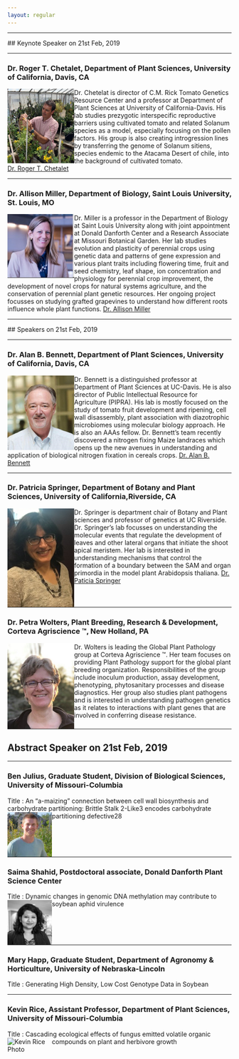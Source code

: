 ```yaml
---
layout: regular
---
```


<hr style="clear: both;" />
## Keynote Speaker on 21st Feb, 2019
<hr style="clear: both;" />


### Dr. Roger T. Chetalet, Department of Plant Sciences, University of California, Davis, CA

<img src="/img/roger2019.jpg" alt="Dr. Roger T. Chetalet Photo" width="150px" style="float: left" /> 

Dr. Chetelat is director of C.M. Rick Tomato Genetics Resource Center and a professor at Department of Plant Sciences at University of California-Davis. His lab studies prezygotic interspecific reproductive barriers using cultivated tomato and related Solanum species as a model, especially focusing on the pollen factors. His group is also creating introgression lines by transferring the genome of Solanum sitiens, species endemic to the Atacama Desert of chile, into the background of cultivated tomato.  
<a href="https://biology.ucdavis.edu/people/roger-chetelat/" target="_blank"> Dr. Roger T. Chetalet </a>

<hr style="clear: both;" />

### Dr. Allison Miller, Department of Biology, Saint Louis University, St. Louis, MO

<img src="/img/Alison2019.jpg" alt="Dr.Allison Miller Photo" width="150px" style="float: left" /> 

Dr. Miller is a professor in the Department of Biology at Saint Louis University along with joint appointment at Donald Danforth Center and a Research Associate at Missouri Botanical Garden. Her lab studies evolution and plasticity of perennial crops using genetic data and patterns of gene expression and various plant traits including flowering time, fruit and seed chemistry, leaf shape, ion concentration and physiology for perennial crop improvement, the development of novel crops for natural systems agriculture, and the conservation of perennial plant genetic resources. Her ongoing project focusses on studying grafted grapevines to understand how different roots influence whole plant functions.
<a href="https://www.danforthcenter.org/scientists-research/principal-investigators/allison-miller/" target="_blank"> Dr. Allison Miller </a>

<hr style="clear: both;" />
## Speakers on 21st Feb, 2019
<hr style="clear: both;" />

### Dr. Alan B. Bennett, Department of Plant Sciences, University of California, Davis, CA

<img src="/img/Alan2019.jpg" alt="Dr. Alan B. Bennett Photo"  width="150px" style="float: left" /> 

Dr. Bennett is a distinguished professor at Department of Plant Sciences at UC-Davis. He is also director of Public Intellectual Resource for Agriculture (PIPRA). His lab is mostly focused on the study of tomato fruit development and ripening, cell wall disassembly, plant association with diazotrophic microbiomes using molecular biology approach. He is also an AAAs fellow. Dr. Bennett’s team recently discovered a nitrogen fixing Maize landraces which opens up the new avenues in understanding and application of biological nitrogen fixation in cereals crops.
<a href="https://biology.ucdavis.edu/people/alan-bennett/" target="_blank"> Dr. Alan B. Bennett </a>

<hr style="clear: both;" />


### Dr. Patricia Springer, Department of Botany and Plant Sciences, University of California,Riverside, CA

<img src="/img/patricia2019.jpg" alt="Dr. Patricia Springer Photo" width="150px" style="float: left" /> 

Dr. Springer is department chair of Botany and Plant sciences and professor of genetics at UC Riverside. Dr. Springer’s lab focusses on understanding the molecular events that regulate the development of leaves and other lateral organs that initiate the shoot apical meristem. Her lab is interested in understanding mechanisms that control the formation of a boundary between the SAM and organ primordia in the model plant Arabidopsis thaliana. 
<a href="http://cepceb.ucr.edu/people/springer.html/" target="_blank"> Dr. Paticia Springer </a>
<hr style="clear: both;" />

### Dr. Petra Wolters, Plant Breeding, Research & Development, Corteva Agriscience ™, New Holland, PA

<img src="/img/petra.jpg" alt="Dr. Petra Wolters Photo" width="150px" style="float: left" /> 

Dr. Wolters is leading the Global Plant Pathology group at Corteva Agriscience ™.  Her team focuses on providing Plant Pathology support for the global plant breeding organization.  Responsibilities of the group include inoculum production, assay development, phenotyping, phytosanitary processes and disease diagnostics.  Her group also studies plant pathogens and is interested in understanding pathogen genetics as it relates to interactions with plant genes that are involved in conferring disease resistance.  
<hr style="clear: both;" />

## Abstract Speaker on 21st Feb, 2019
<hr style="clear: both;" />

### Ben Julius, Graduate Student, Division of Biological Sciences, University of Missouri-Columbia
Title : An “a-maizing” connection between cell wall biosynthesis and carbohydrate partitioning: Brittle Stalk 2-Like3 encodes carbohydrate partitioning defective28
<img src="/img/Ben2019.jpg" alt="Ben Julius Photo" width="100px" style="float: left" /> 
<hr style="clear: both;" />

### Saima Shahid, Postdoctoral associate, Donald Danforth Plant Science Center
Title : Dynamic changes in genomic DNA methylation may contribute to soybean aphid virulence
<img src="/img/Saima2019.JPG" alt="Saima Shahid Photo" width="100px" style="float: left" /> 
<hr style="clear: both;" />

### Mary Happ, Graduate Student, Department of Agronomy & Horticulture, University of Nebraska-Lincoln
Title : Generating High Density, Low Cost Genotype Data in Soybean
<hr style="clear: both;" />

### Kevin Rice, Assistant Professor, Department of Plant Sciences, University of Missouri-Columbia
Title : Cascading ecological effects of fungus emitted volatile organic compounds on plant and herbivore growth
<img src="/img/Kevin2019.JPG" alt="Kevin Rice Photo" width="100px" style="float: left" /> 








